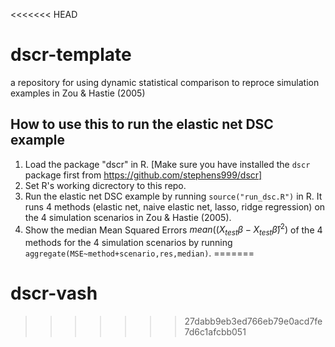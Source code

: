 <<<<<<< HEAD
# dscr-template
a repository for using dynamic statistical comparison to reproce simulation examples in Zou & Hastie (2005)

## How to use this to run the elastic net DSC example

1. Load the package "dscr" in R. [Make sure you have installed the `dscr` package first from https://github.com/stephens999/dscr]
2. Set R's working dicrectory to this repo.
3. Run the elastic net DSC example by running `source("run_dsc.R")` in R. It runs 4 methods (elastic net, naive elastic net, lasso, ridge regression) on the 4 simulation scenarios in Zou & Hastie (2005).
4. Show the median Mean Squared Errors $mean((X_{test}\beta - X_{test}\hat{\beta})^2)$ of the 4 methods for the 4 simulation scenarios by running `aggregate(MSE~method+scenario,res,median)`.
=======
# dscr-vash
>>>>>>> 27dabb9eb3ed766eb79e0acd7fe7d6c1afcbb051

